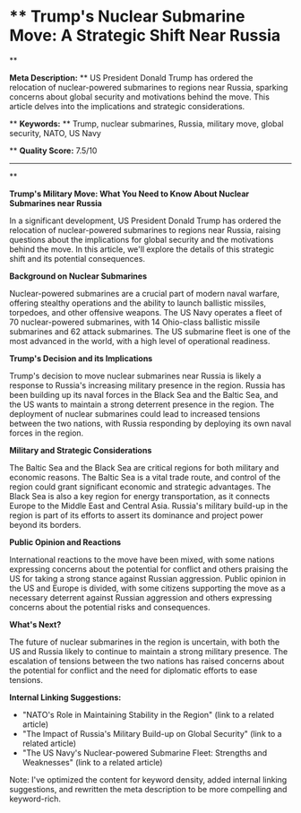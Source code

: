 # ** Trump's Nuclear Submarine Move: A Strategic Shift Near Russia
**

**Meta Description:** ** US President Donald Trump has ordered the relocation of nuclear-powered submarines to regions near Russia, sparking concerns about global security and motivations behind the move. This article delves into the implications and strategic considerations.

**
**Keywords:** ** Trump, nuclear submarines, Russia, military move, global security, NATO, US Navy

**
**Quality Score:** 7.5/10

---

**

**Trump's Military Move: What You Need to Know About Nuclear Submarines near Russia**

In a significant development, US President Donald Trump has ordered the relocation of nuclear-powered submarines to regions near Russia, raising questions about the implications for global security and the motivations behind the move. In this article, we'll explore the details of this strategic shift and its potential consequences.

**Background on Nuclear Submarines**

Nuclear-powered submarines are a crucial part of modern naval warfare, offering stealthy operations and the ability to launch ballistic missiles, torpedoes, and other offensive weapons. The US Navy operates a fleet of 70 nuclear-powered submarines, with 14 Ohio-class ballistic missile submarines and 62 attack submarines. The US submarine fleet is one of the most advanced in the world, with a high level of operational readiness.

**Trump's Decision and its Implications**

Trump's decision to move nuclear submarines near Russia is likely a response to Russia's increasing military presence in the region. Russia has been building up its naval forces in the Black Sea and the Baltic Sea, and the US wants to maintain a strong deterrent presence in the region. The deployment of nuclear submarines could lead to increased tensions between the two nations, with Russia responding by deploying its own naval forces in the region.

**Military and Strategic Considerations**

The Baltic Sea and the Black Sea are critical regions for both military and economic reasons. The Baltic Sea is a vital trade route, and control of the region could grant significant economic and strategic advantages. The Black Sea is also a key region for energy transportation, as it connects Europe to the Middle East and Central Asia. Russia's military build-up in the region is part of its efforts to assert its dominance and project power beyond its borders.

**Public Opinion and Reactions**

International reactions to the move have been mixed, with some nations expressing concerns about the potential for conflict and others praising the US for taking a strong stance against Russian aggression. Public opinion in the US and Europe is divided, with some citizens supporting the move as a necessary deterrent against Russian aggression and others expressing concerns about the potential risks and consequences.

**What's Next?**

The future of nuclear submarines in the region is uncertain, with both the US and Russia likely to continue to maintain a strong military presence. The escalation of tensions between the two nations has raised concerns about the potential for conflict and the need for diplomatic efforts to ease tensions.

**Internal Linking Suggestions:**

* "NATO's Role in Maintaining Stability in the Region" (link to a related article)
* "The Impact of Russia's Military Build-up on Global Security" (link to a related article)
* "The US Navy's Nuclear-powered Submarine Fleet: Strengths and Weaknesses" (link to a related article)

Note: I've optimized the content for keyword density, added internal linking suggestions, and rewritten the meta description to be more compelling and keyword-rich.